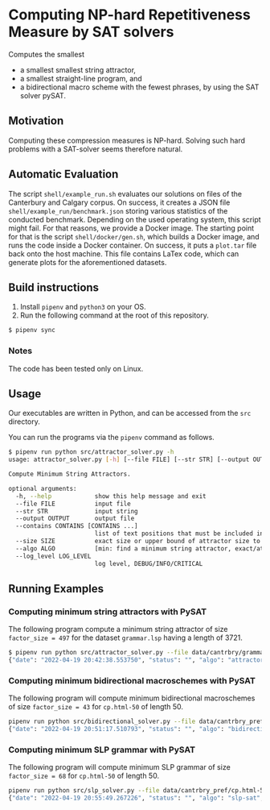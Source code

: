 # Computing NP-hard Repetitiveness Measure by SAT solvers

Computes the smallest
- a smallest smallest string attractor,
- a smallest straight-line program, and
- a bidirectional macro scheme with the fewest phrases,
by using the SAT solver pySAT.

## Motivation

Computing these compression measures is NP-hard.
Solving such hard problems with a SAT-solver seems therefore natural.

## Automatic Evaluation

The script `shell/example_run.sh` evaluates our solutions on files of the Canterbury and Calgary corpus.
On success, it creates a JSON file `shell/example_run/benchmark.json` storing various statistics of the conducted benchmark.
Depending on the used operating system, this script might fail.
For that reasons, we provide a Docker image.
The starting point for that is the script `shell/docker/gen.sh`, 
which builds a Docker image, and runs the code inside a Docker container.
On success, it puts a `plot.tar` file back onto the host machine.
This file contains LaTex code, which can generate plots for the aforementioned datasets.

## Build instructions

1. Install `pipenv` and `python3` on your OS.
2. Run the following command at the root of this repository.

```bash
$ pipenv sync
```

### Notes

The code has been tested only on Linux.

## Usage

Our executables are written in Python, and can be accessed from the `src` directory.

You can run the programs via the `pipenv` command as follows.

```bash
$ pipenv run python src/attractor_solver.py -h
usage: attractor_solver.py [-h] [--file FILE] [--str STR] [--output OUTPUT] [--contains CONTAINS [CONTAINS ...]] [--size SIZE] [--algo ALGO] [--log_level LOG_LEVEL]

Compute Minimum String Attractors.

optional arguments:
  -h, --help            show this help message and exit
  --file FILE           input file
  --str STR             input string
  --output OUTPUT       output file
  --contains CONTAINS [CONTAINS ...]
                        list of text positions that must be included in the string attractor, starting with index 1
  --size SIZE           exact size or upper bound of attractor size to search
  --algo ALGO           [min: find a minimum string attractor, exact/atmost: find a string attractor whose size is exact/atmost SIZE]
  --log_level LOG_LEVEL
                        log level, DEBUG/INFO/CRITICAL
```

## Running Examples


### Computing minimum string attractors with PySAT

The following program compute a minimum string attractor of size `factor_size = 497` for the dataset `grammar.lsp` having a length of 3721.

```bash
$ pipenv run python src/attractor_solver.py --file data/cantrbry/grammar.lsp --algo min
{"date": "2022-04-19 20:42:38.553750", "status": "", "algo": "attractor-sat", "file_name": "grammar.lsp", "file_len": 3721, "time_prep": 0.08829855918884277, "time_total": 0.38588380813598633, "sol_nvars": 3721, "sol_nhard": 1669, "sol_nsoft": 3721, "sol_navgclause": 17.860395446375076, "sol_ntotalvars": 29809, "sol_nmaxclause": 802, "factor_size": 497, "factors": [2, 5, 8, 10, 12, 14, 20, 22, 25, 28, 31, 34, 38, 44, 50, 51, 54, 57, 59, 62, 65, 69, 72, 77, 80, 85, 95, 99, 108, 114, 118, 121, 125, 133, 139, 143, 155, 161, 170, 181, 183, 186, 194, 201, 226, 239, 255, 261, 268, 276, 289, 294, 298, 307, 310, 313, 326, 341, 346, 356, 358, 378, 411, 429, 440, 449, 454, 472, 482, 489, 510, 523, 535, 546, 591, 596, 628, 650, 675, 677, 688, 707, 719, 725, 741, 759, 766, 785, 796, 805, 829, 845, 854, 872, 913, 917, 930, 941, 959, 981, 1005, 1011, 1018, 1029, 1031, 1051, 1053, 1064, 1082, 1103, 1108, 1118, 1129, 1149, 1167, 1176, 1186, 1189, 1216, 1224, 1234, 1253, 1272, 1275, 1280, 1286, 1292, 1294, 1300, 1305, 1316, 1321, 1327, 1335, 1346, 1354, 1369, 1377, 1400, 1413, 1430, 1432, 1435, 1482, 1498, 1512, 1552, 1573, 1584, 1585, 1587, 1591, 1613, 1629, 1631, 1644, 1670, 1717, 1732, 1738, 1742, 1744, 1746, 1749, 1752, 1754, 1762, 1770, 1776, 1782, 1786, 1788, 1792, 1795, 1798, 1804, 1806, 1809, 1811, 1815, 1819, 1821, 1825, 1831, 1841, 1851, 1857, 1862, 1868, 1874, 1880, 1885, 1891, 1898, 1901, 1904, 1913, 1915, 1918, 1925, 1928, 1933, 1942, 1952, 1956, 1962, 1964, 1966, 1972, 1978, 1983, 2000, 2005, 2013, 2017, 2022, 2028, 2031, 2040, 2044, 2056, 2062, 2074, 2076, 2085, 2089, 2101, 2106, 2109, 2112, 2119, 2123, 2124, 2133, 2143, 2147, 2150, 2153, 2157, 2159, 2165, 2168, 2175, 2177, 2178, 2183, 2190, 2197, 2206, 2212, 2214, 2216, 2220, 2224, 2226, 2228, 2230, 2239, 2243, 2248, 2252, 2256, 2261, 2266, 2277, 2281, 2290, 2295, 2299, 2303, 2309, 2312, 2316, 2321, 2335, 2340, 2344, 2360, 2362, 2366, 2379, 2383, 2386, 2401, 2404, 2418, 2428, 2448, 2457, 2470, 2472, 2491, 2496, 2500, 2516, 2524, 2536, 2540, 2558, 2566, 2569, 2572, 2584, 2587, 2601, 2613, 2622, 2627, 2631, 2639, 2649, 2657, 2664, 2680, 2690, 2693, 2696, 2705, 2718, 2721, 2741, 2745, 2749, 2762, 2766, 2777, 2793, 2797, 2808, 2815, 2825, 2836, 2840, 2844, 2859, 2868, 2871, 2894, 2900, 2902, 2916, 2918, 2921, 2927, 2943, 2964, 2968, 2974, 2990, 2993, 2998, 3004, 3017, 3023, 3026, 3037, 3051, 3056, 3065, 3068, 3070, 3074, 3085, 3092, 3099, 3103, 3115, 3119, 3122, 3131, 3139, 3142, 3147, 3150, 3152, 3159, 3164, 3165, 3177, 3184, 3197, 3202, 3205, 3209, 3216, 3220, 3222, 3230, 3235, 3241, 3249, 3252, 3257, 3259, 3264, 3268, 3271, 3278, 3281, 3288, 3295, 3298, 3301, 3305, 3314, 3319, 3324, 3328, 3335, 3336, 3348, 3360, 3366, 3369, 3374, 3377, 3385, 3391, 3394, 3398, 3405, 3414, 3420, 3422, 3428, 3431, 3440, 3443, 3449, 3454, 3458, 3465, 3467, 3471, 3474, 3477, 3480, 3483, 3486, 3490, 3493, 3500, 3504, 3515, 3519, 3521, 3526, 3530, 3534, 3544, 3550, 3555, 3558, 3560, 3564, 3570, 3573, 3579, 3581, 3585, 3590, 3592, 3594, 3598, 3603, 3606, 3609, 3612, 3624, 3626, 3627, 3631, 3634, 3636, 3639, 3642, 3644, 3645, 3647, 3649, 3651, 3653, 3655, 3662, 3668, 3671, 3676, 3677, 3681, 3685, 3689, 3692, 3694, 3697, 3701, 3705, 3712]}
```

### Computing minimum bidirectional macroschemes with PySAT

The following program will compute minimum bidirectional macroschemes of size `factor_size = 43` for `cp.html-50` of length 50.

```bash
pipenv run python src/bidirectional_solver.py --file data/cantrbry_pref/cp.html-50 
{"date": "2022-04-19 20:51:17.510793", "status": "", "algo": "bidirectional-sat", "file_name": "cp.html-50", "file_len": 50, "time_prep": 0.010410785675048828, "time_total": 0.014687776565551758, "sol_nvars": 1140, "sol_nhard": 3517, "sol_nsoft": 50, "sol_navgclause": 2.3810065396644866, "sol_ntotalvars": 8374, "sol_nmaxclause": 761, "factor_size": 43, "factors": [[-1, 60], [-1, 104], [-1, 101], [-1, 97], [-1, 100], [41, 3], [-1, 116], [-1, 105], [-1, 116], [-1, 108], [-1, 101], [-1, 62], [-1, 67], [-1, 111], [-1, 109], [-1, 112], [-1, 114], [-1, 101], [-1, 115], [-1, 115], [-1, 105], [-1, 111], [-1, 110], [-1, 32], [-1, 80], [-1, 111], [-1, 105], [-1, 110], [-1, 116], [-1, 101], [-1, 114], [-1, 115], [-1, 60], [-1, 47], [8, 6], [-1, 10], [-1, 60], [-1, 77], [-1, 69], [-1, 84], [-1, 65], [-1, 32], [-1, 72]]}
```

### Computing minimum SLP grammar with PySAT

The following program will compute minimum SLP grammar of size `factor_size = 68` for `cp.html-50` of length 50.

```bash
pipenv run python src/slp_solver.py --file data/cantrbry_pref/cp.html-50
{"date": "2022-04-19 20:55:49.267226", "status": "", "algo": "slp-sat", "file_name": "cp.html-50", "file_len": 50, "time_prep": 0.05850052833557129, "time_total": 0.06189441680908203, "sol_nvars": 2693, "sol_nhard": 28706, "sol_nsoft": 50, "sol_navgclause": 2.7268166933742073, "sol_ntotalvars": 78276, "sol_nmaxclause": 52, "factor_size": 68, "factors": []}
```
